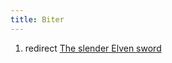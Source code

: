 ```yaml
---
title: Biter
---
```


1.  redirect [The slender Elven
    sword](The_slender_Elven_sword "wikilink")